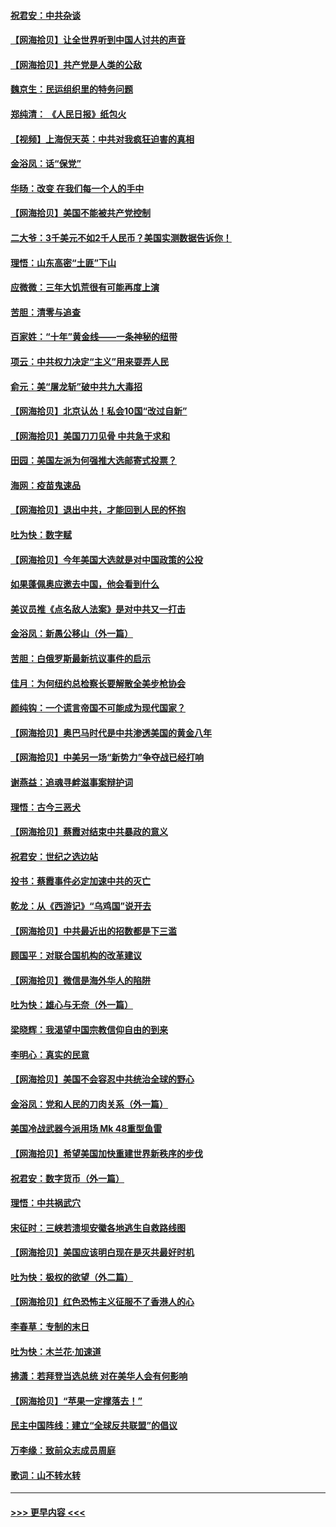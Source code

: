 #### [祝君安：中共杂谈](../pages/nsc993/n12366076.md?t=08300302) 
#### [【网海拾贝】让全世界听到中国人讨共的声音](../pages/nsc993/n12365569.md?t=08300302) 
#### [【网海拾贝】共产党是人类的公敌](../pages/nsc993/n12363182.md?t=08300302) 
#### [魏京生：民运组织里的特务问题](../pages/nsc993/n12363010.md?t=08300302) 
#### [郑纯清： 《人民日报》纸包火](../pages/nsc993/n12362706.md?t=08300302) 
#### [【视频】上海倪天英：中共对我疯狂迫害的真相](../pages/nsc993/n12356341.md?t=08300302) 
#### [金浴凤：话“保党”](../pages/nsc993/n12361867.md?t=08300302) 
#### [华旸：改变 在我们每一个人的手中](../pages/nsc993/n12361774.md?t=08300302) 
#### [【网海拾贝】美国不能被共产党控制](../pages/nsc993/n12360271.md?t=08300302) 
#### [二大爷：3千美元不如2千人民币？美国实测数据告诉你！](../pages/nsc993/n12358563.md?t=08300302) 
#### [理悟：山东高密“土匪”下山](../pages/nsc993/n12358535.md?t=08300302) 
#### [应微微：三年大饥荒很有可能再度上演](../pages/nsc993/n12358523.md?t=08300302) 
#### [苦胆：清零与追查](../pages/nsc993/n12358501.md?t=08300302) 
#### [百家姓：“十年”黄金线——一条神秘的纽带](../pages/nsc993/n12358319.md?t=08300302) 
#### [项云：中共权力决定“主义”用来耍弄人民](../pages/nsc993/n12358172.md?t=08300302) 
#### [俞元：美“屠龙斩”破中共九大毒招](../pages/nsc993/n12357822.md?t=08300302) 
#### [【网海拾贝】北京认怂！私会10国“改过自新”](../pages/nsc993/n12357784.md?t=08300302) 
#### [【网海拾贝】美国刀刀见骨 中共急于求和](../pages/nsc993/n12355511.md?t=08300302) 
#### [田园：美国左派为何强推大选邮寄式投票？](../pages/nsc993/n12352963.md?t=08300302) 
#### [海网：疫苗鬼速品](../pages/nsc993/n12354438.md?t=08300302) 
#### [【网海拾贝】退出中共，才能回到人民的怀抱](../pages/nsc993/n12352634.md?t=08300302) 
#### [吐为快：数字赋](../pages/nsc993/n12352317.md?t=08300302) 
#### [【网海拾贝】今年美国大选就是对中国政策的公投](../pages/nsc993/n12350973.md?t=08300302) 
#### [如果蓬佩奥应邀去中国，他会看到什么](../pages/nsc993/n12350945.md?t=08300302) 
#### [美议员推《点名敌人法案》是对中共又一打击](../pages/nsc993/n12350765.md?t=08300302) 
#### [金浴凤：新愚公移山（外一篇）](../pages/nsc993/n12350253.md?t=08300302) 
#### [苦胆：白俄罗斯最新抗议事件的启示](../pages/nsc993/n12349989.md?t=08300302) 
#### [佳月：为何纽约总检察长要解散全美步枪协会](../pages/nsc993/n12349939.md?t=08300302) 
#### [颜纯钩：一个谎言帝国不可能成为现代国家？](../pages/nsc993/n12349898.md?t=08300302) 
#### [【网海拾贝】奥巴马时代是中共渗透美国的黄金八年](../pages/nsc993/n12349284.md?t=08300302) 
#### [【网海拾贝】中美另一场“新势力”争夺战已经打响](../pages/nsc993/n12346998.md?t=08300302) 
#### [谢燕益：追魂寻衅滋事案辩护词](../pages/nsc993/n12346892.md?t=08300302) 
#### [理悟：古今三恶犬](../pages/nsc993/n12345190.md?t=08300302) 
#### [【网海拾贝】蔡霞对结束中共暴政的意义](../pages/nsc993/n12344263.md?t=08300302) 
#### [祝君安：世纪之选边站](../pages/nsc993/n12342382.md?t=08300302) 
#### [投书：蔡霞事件必定加速中共的灭亡](../pages/nsc993/n12341881.md?t=08300302) 
#### [乾龙：从《西游记》“乌鸡国”说开去](../pages/nsc993/n12341690.md?t=08300302) 
#### [【网海拾贝】中共最近出的招数都是下三滥](../pages/nsc993/n12341593.md?t=08300302) 
#### [顾国平：对联合国机构的改革建议](../pages/nsc993/n12339928.md?t=08300302) 
#### [【网海拾贝】微信是海外华人的陷阱](../pages/nsc993/n12338868.md?t=08300302) 
#### [吐为快：雄心与无奈（外一篇）](../pages/nsc993/n12338132.md?t=08300302) 
#### [梁晓辉：我渴望中国宗教信仰自由的到来](../pages/nsc993/n12336657.md?t=08300302) 
#### [李明心：真实的民意](../pages/nsc993/n12336089.md?t=08300302) 
#### [【网海拾贝】美国不会容忍中共统治全球的野心](../pages/nsc993/n12336063.md?t=08300302) 
#### [金浴凤：党和人民的刀肉关系（外一篇）](../pages/nsc993/n12335834.md?t=08300302) 
#### [美国冷战武器今派用场 Mk 48重型鱼雷](../pages/nsc993/n12335354.md?t=08300302) 
#### [【网海拾贝】希望美国加快重建世界新秩序的步伐](../pages/nsc993/n12334224.md?t=08300302) 
#### [祝君安：数字货币（外一篇）](../pages/nsc993/n12334186.md?t=08300302) 
#### [理悟：中共祸武穴](../pages/nsc993/n12333962.md?t=08300302) 
#### [宋征时：三峡若溃坝安徽各地逃生自救路线图](../pages/nsc993/n12332450.md?t=08300302) 
#### [【网海拾贝】美国应该明白现在是灭共最好时机](../pages/nsc993/n12332313.md?t=08300302) 
#### [吐为快：极权的欲望（外二篇）](../pages/nsc993/n12332089.md?t=08300302) 
#### [【网海拾贝】红色恐怖主义征服不了香港人的心](../pages/nsc993/n12329296.md?t=08300302) 
#### [李春草：专制的末日](../pages/nsc993/n12329079.md?t=08300302) 
#### [吐为快：木兰花‧加速道](../pages/nsc993/n12327366.md?t=08300302) 
#### [拂潇：若拜登当选总统 对在美华人会有何影响](../pages/nsc993/n12295996.md?t=08300302) 
#### [【网海拾贝】“苹果一定撑落去！”](../pages/nsc993/n12326784.md?t=08300302) 
#### [民主中国阵线：建立“全球反共联盟”的倡议](../pages/nsc993/n12324177.md?t=08300302) 
#### [万李缘：致前众志成员周庭](../pages/nsc993/n12324635.md?t=08300302) 
#### [歌词：山不转水转](../pages/nsc993/n12324599.md?t=08300302) 

----
#### [ >>> 更早内容 <<< ](../indexes/nsc993-earlier.md)
